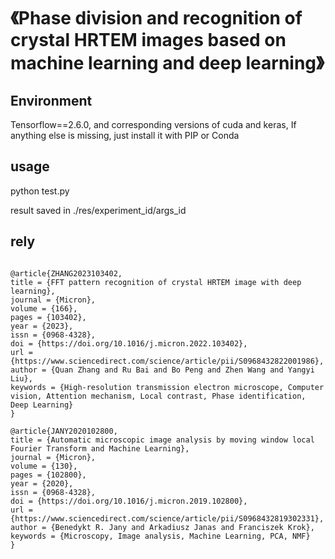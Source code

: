 # 《Phase division and recognition of crystal HRTEM images based on machine learning and deep learning》

## Environment 
  Tensorflow==2.6.0, and corresponding versions of cuda and keras, If anything else is missing, just install it with PIP or Conda

## usage
  python test.py
  
  result saved in ./res/experiment_id/args_id

## rely
  ```
    
@article{ZHANG2023103402,
  title = {FFT pattern recognition of crystal HRTEM image with deep learning},
  journal = {Micron},
  volume = {166},
  pages = {103402},
  year = {2023},
  issn = {0968-4328},
  doi = {https://doi.org/10.1016/j.micron.2022.103402},
  url = {https://www.sciencedirect.com/science/article/pii/S0968432822001986},
  author = {Quan Zhang and Ru Bai and Bo Peng and Zhen Wang and Yangyi Liu},
  keywords = {High-resolution transmission electron microscope, Computer vision, Attention mechanism, Local contrast, Phase identification, Deep Learning}
  }

@article{JANY2020102800,
title = {Automatic microscopic image analysis by moving window local Fourier Transform and Machine Learning},
journal = {Micron},
volume = {130},
pages = {102800},
year = {2020},
issn = {0968-4328},
doi = {https://doi.org/10.1016/j.micron.2019.102800},
url = {https://www.sciencedirect.com/science/article/pii/S0968432819302331},
author = {Benedykt R. Jany and Arkadiusz Janas and Franciszek Krok},
keywords = {Microscopy, Image analysis, Machine Learning, PCA, NMF}
}
```
